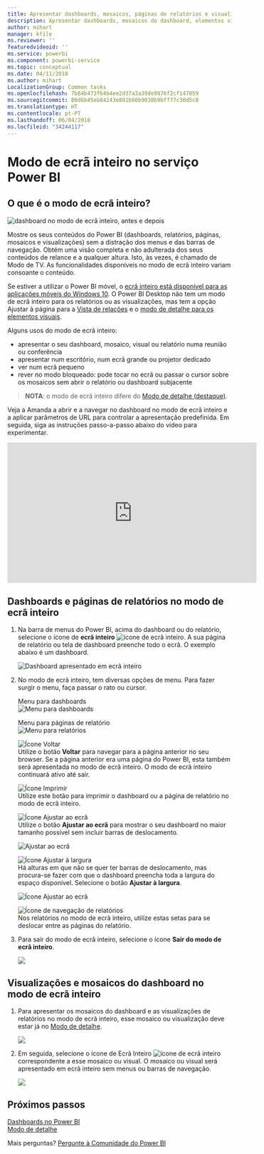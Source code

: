 ```yaml
---
title: Apresentar dashboards, mosaicos, páginas de relatórios e visualizações no modo de ecrã inteiro
description: Apresentar dashboards, mosaicos do dashboard, elementos visuais do relatório e páginas de relatórios no modo de ecrã inteiro, também conhecido como *Modo de TV*.
author: mihart
manager: kfile
ms.reviewer: ''
featuredvideoid: ''
ms.service: powerbi
ms.component: powerbi-service
ms.topic: conceptual
ms.date: 04/11/2018
ms.author: mihart
LocalizationGroup: Common tasks
ms.openlocfilehash: 7b84b473f64b4ee2d37a3a39de9976f2cf147059
ms.sourcegitcommit: 80d6b45eb84243e801b60b9038b9bff77c30d5c8
ms.translationtype: HT
ms.contentlocale: pt-PT
ms.lasthandoff: 06/04/2018
ms.locfileid: "34244117"
---
```

# <a name="full-screen-mode-in-power-bi-service"></a>Modo de ecrã inteiro no serviço Power BI
## <a name="what-is-full-screen-mode"></a>O que é o modo de ecrã inteiro?
![dashboard no modo de ecrã inteiro, antes e depois](media/service-fullscreen-mode/power-bi-full-screen-comparison.png)

Mostre os seus conteúdos do Power BI (dashboards, relatórios, páginas, mosaicos e visualizações) sem a distração dos menus e das barras de navegação.  Obtém uma visão completa e não adulterada dos seus conteúdos de relance e a qualquer altura. Isto, às vezes, é chamado de Modo de TV. As funcionalidades disponíveis no modo de ecrã inteiro variam consoante o conteúdo. 

Se estiver a utilizar o Power BI móvel, o [ecrã inteiro está disponível para as aplicações móveis do Windows 10](mobile-windows-10-app-presentation-mode.md). O Power BI Desktop não tem um modo de ecrã inteiro para os relatórios ou as visualizações, mas tem a opção Ajustar à página para a [Vista de relações](desktop-report-view.md) e o [modo de detalhe para os elementos visuais](service-focus-mode.md).

 

Alguns usos do modo de ecrã inteiro:

* apresentar o seu dashboard, mosaico, visual ou relatório numa reunião ou conferência
* apresentar num escritório, num ecrã grande ou projetor dedicado
* ver num ecrã pequeno
* rever no modo bloqueado: pode tocar no ecrã ou passar o cursor sobre os mosaicos sem abrir o relatório ou dashboard subjacente

> **NOTA**: o modo de ecrã inteiro difere do [Modo de detalhe (destaque)](service-focus-mode.md).
> 
> 

Veja a Amanda a abrir e a navegar no dashboard no modo de ecrã inteiro e a aplicar parâmetros de URL para controlar a apresentação predefinida. Em seguida, siga as instruções passo-a-passo abaixo do vídeo para experimentar.

<iframe width="560" height="315" src="https://www.youtube.com/embed/c31gZkyvC54" frameborder="0" allowfullscreen></iframe>

## <a name="dashboards-and-report-pages-in-full-screen-mode"></a>Dashboards e páginas de relatórios no modo de ecrã inteiro
1. Na barra de menus do Power BI, acima do dashboard ou do relatório, selecione o ícone de **ecrã inteiro** ![ícone de ecrã inteiro](media/service-fullscreen-mode/power-bi-full-screen-icon.png). A sua página de relatório ou tela de dashboard preenche todo o ecrã. O exemplo abaixo é um dashboard.
   
      ![Dashboard apresentado em ecrã inteiro](media/service-fullscreen-mode/power-bi-dash-full-screen.png)
2. No modo de ecrã inteiro, tem diversas opções de menu.  Para fazer surgir o menu, faça passar o rato ou cursor. 
   
     Menu para dashboards    
     ![Menu para dashboards](media/service-fullscreen-mode/power-bi-full-screen-menu-dashboard.png)    
   
     Menu para páginas de relatório    
    ![Menu para relatórios](media/service-fullscreen-mode/power-bi-report-menu.png)    
   
    ![Ícone Voltar](media/service-fullscreen-mode/power-bi-back-icon.png)    
    Utilize o botão **Voltar** para navegar para a página anterior no seu browser. Se a página anterior era uma página do Power BI, esta também será apresentada no modo de ecrã inteiro.  O modo de ecrã inteiro continuará ativo até sair.
   
    ![Ícone Imprimir](media/service-fullscreen-mode/power-bi-print-icon.png)    
    Utilize este botão para imprimir o dashboard ou a página de relatório no modo de ecrã inteiro. 
   
    ![Ícone Ajustar ao ecrã](media/service-fullscreen-mode/power-bi-fit-to-width.png)    
    Utilize o botão **Ajustar ao ecrã** para mostrar o seu dashboard no maior tamanho possível sem incluir barras de deslocamento.     
   
    ![Ajustar ao ecrã](media/service-fullscreen-mode/power-bi-fit-screen.png)
   
    ![Ícone Ajustar à largura](media/service-fullscreen-mode/power-bi-fit-width.png)       
    Há alturas em que não se quer ter barras de deslocamento, mas procura-se fazer com que o dashboard preencha toda a largura do espaço disponível. Selecione o botão **Ajustar à largura**.    
   
    ![Ícone Ajustar ao ecrã](media/service-fullscreen-mode/power-bi-fit-to-width-new.png)
   
    ![Ícone de navegação de relatórios](media/service-fullscreen-mode/power-bi-report-nav2.png)       
    Nos relatórios no modo de ecrã inteiro, utilize estas setas para se deslocar entre as páginas do relatório.    
3. Para sair do modo de ecrã inteiro, selecione o ícone **Sair do modo de ecrã inteiro**.
   
      ![](media/service-fullscreen-mode/exit-fullscreen-new.png)

## <a name="visualizations-and-dashboard-tiles-in-full-screen-mode"></a>Visualizações e mosaicos do dashboard no modo de ecrã inteiro
1. Para apresentar os mosaicos do dashboard e as visualizações de relatórios no modo de ecrã inteiro, esse mosaico ou visualização deve estar já no [Modo de detalhe](service-focus-mode.md). 
   
    ![](media/service-fullscreen-mode/power-bi-focus3.png)
2. Em seguida, selecione o ícone de Ecrã Inteiro ![ícone de ecrã inteiro](media/service-fullscreen-mode/power-bi-full-screen-icon.png)  correspondente a esse mosaico ou visual. O mosaico ou visual será apresentado em ecrã inteiro sem menus ou barras de navegação.
   
    ![](media/service-fullscreen-mode/power-bi-fullscreen.png)

## <a name="next-steps"></a>Próximos passos
[Dashboards no Power BI](service-dashboards.md)  
[Modo de detalhe](service-focus-mode.md)    

Mais perguntas? [Pergunte à Comunidade do Power BI](http://community.powerbi.com/)


